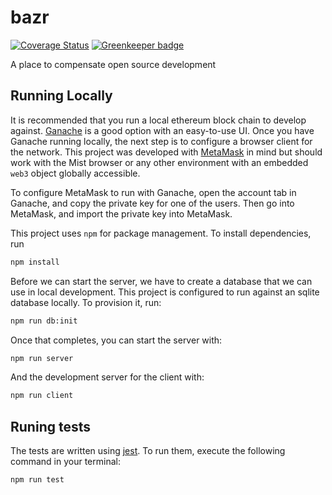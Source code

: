 # bazr

[![Coverage Status](https://coveralls.io/repos/github/AlecAivazis/bazr/badge.svg)](https://coveralls.io/github/AlecAivazis/bazr) [![Greenkeeper badge](https://badges.greenkeeper.io/AlecAivazis/bazr.svg)](https://greenkeeper.io/)

A place to compensate open source development

## Running Locally

It is recommended that you run a local ethereum block chain to develop against. [Ganache](http://truffleframework.com/ganache/) is a good option with an easy-to-use UI. Once you have Ganache running locally, the next step is to configure a browser client for the network. This project was developed with [MetaMask](https://metamask.io/) in mind but should work with the Mist browser or any other environment with an embedded `web3` object globally accessible.

To configure MetaMask to run with Ganache, open the account tab in Ganache, and copy the private key for one of the users. Then go into MetaMask, and import the private key into MetaMask.

This project uses `npm` for package management. To install dependencies, run

```bash
npm install
```

Before we can start the server, we have to create a database that we can use in local development.
This project is configured to run against an sqlite database locally. To provision it, run:

```bash
npm run db:init
```

Once that completes, you can start the server with:

```bash
npm run server
```

And the development server for the client with:

```bash
npm run client
```

## Runing tests

The tests are written using [jest](https://facebook.github.io/jest/). To run them, execute the following command in your terminal:

```bash
npm run test
```
